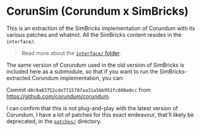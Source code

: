 # CorunSim (Corundum x SimBricks)

This is an extraction of the SimBricks implementation of Corundum with its various patches and whatnot. All the SimBricks content resides in the `interface/`.

>Read more about the [`interface/` folder](./interface/README.md).

The same version of Corundum used in the old version of SimBricks is included here as a submodule, so that if you want to run the SimBricks-extracted Corundum implementation, you can:

Commit `d0c9a83752cde7715787aa31a5bb951fc808e0cc` from https://github.com/corundum/corundum.

I can confirm that this is not plug-and-play with the latest version of Corundum, I have a lot of patches for this exact endeavour, that'll likely be deprecated, in the [`patches/`](../../containers/patches/) directory.
